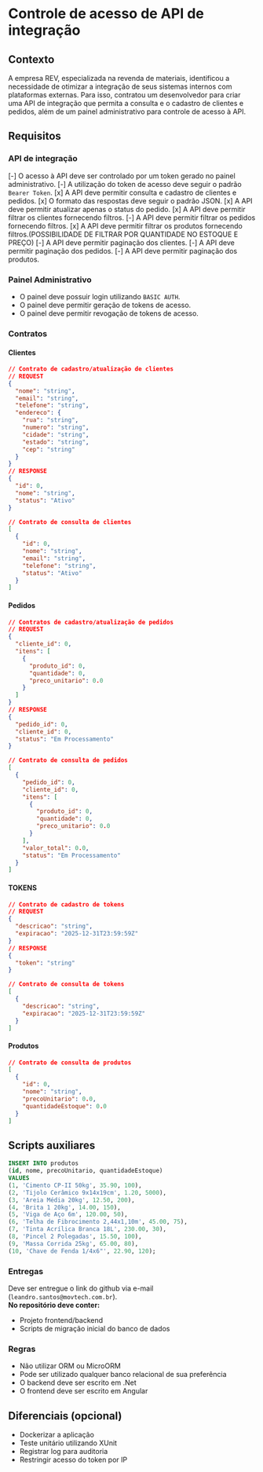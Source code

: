 # Controle de acesso de API de integração

## Contexto 
A empresa REV, especializada na revenda de materiais, identificou a necessidade de otimizar a integração de seus sistemas internos com plataformas externas. Para isso, contratou um desenvolvedor para criar uma API de integração que permita a consulta e o cadastro de clientes e pedidos, além de um painel administrativo para controle de acesso à API.

## Requisitos

### API de integração
[-] O acesso à API deve ser controlado por um token gerado no painel administrativo.
[-] A utilização do token de acesso deve seguir o padrão `Bearer Token`.
[x] A API deve permitir consulta e cadastro de clientes e pedidos.
[x] O formato das respostas deve seguir o padrão JSON.
[x] A API deve permitir atualizar apenas o status do pedido.
[x] A API deve permitir filtrar os clientes fornecendo filtros.
[-] A API deve permitir filtrar os pedidos fornecendo filtros.
[x] A API deve permitir filtrar os produtos fornecendo filtros.(POSSIBILIDADE DE FILTRAR POR QUANTIDADE NO ESTOQUE E PREÇO)
[-] A API deve permitir paginação dos clientes.
[-] A API deve permitir paginação dos pedidos.
[-] A API deve permitir paginação dos produtos.

### Painel Administrativo
- O painel deve possuir login utilizando `BASIC AUTH`.
- O painel deve permitir geração de tokens de acesso.
- O painel deve permitir revogação de tokens de acesso.

### Contratos
#### Clientes
``` json
// Contrato de cadastro/atualização de clientes
// REQUEST
{
  "nome": "string",
  "email": "string",
  "telefone": "string",
  "endereco": {
    "rua": "string",
    "numero": "string",
    "cidade": "string",
    "estado": "string",
    "cep": "string"
  }
}
// RESPONSE
{
  "id": 0,
  "nome": "string",
  "status": "Ativo"
}
```
``` json
// Contrato de consulta de clientes
[
  {
    "id": 0,
    "nome": "string",
    "email": "string",
    "telefone": "string",
    "status": "Ativo"
  }
]
```

#### Pedidos
``` json
// Contratos de cadastro/atualização de pedidos
// REQUEST
{
  "cliente_id": 0,
  "itens": [
    {
      "produto_id": 0,
      "quantidade": 0,
      "preco_unitario": 0.0
    }
  ]
}
// RESPONSE
{
  "pedido_id": 0,
  "cliente_id": 0,
  "status": "Em Processamento"
}
```
``` json
// Contrato de consulta de pedidos
[
  {
    "pedido_id": 0,
    "cliente_id": 0,
    "itens": [
      {
        "produto_id": 0,
        "quantidade": 0,
        "preco_unitario": 0.0
      }
    ],
    "valor_total": 0.0,
    "status": "Em Processamento"
  }
]
```
#### TOKENS
``` json
// Contrato de cadastro de tokens
// REQUEST
{
  "descricao": "string",
  "expiracao": "2025-12-31T23:59:59Z"
}
// RESPONSE
{
  "token": "string"
}
```
``` json
// Contrato de consulta de tokens
[
  {
    "descricao": "string",
    "expiracao": "2025-12-31T23:59:59Z"
  }
]
```
#### Produtos
``` json
// Contrato de consulta de produtos
[
  {
    "id": 0,
    "nome": "string",
    "precoUnitario": 0.0,
    "quantidadeEstoque": 0.0
  }
]
```

## Scripts auxiliares
``` sql
INSERT INTO produtos 
(id, nome, precoUnitario, quantidadeEstoque) 
VALUES
(1, 'Cimento CP-II 50kg', 35.90, 100),
(2, 'Tijolo Cerâmico 9x14x19cm', 1.20, 5000),
(3, 'Areia Média 20kg', 12.50, 200),
(4, 'Brita 1 20kg', 14.00, 150),
(5, 'Viga de Aço 6m', 120.00, 50),
(6, 'Telha de Fibrocimento 2,44x1,10m', 45.00, 75),
(7, 'Tinta Acrílica Branca 18L', 230.00, 30),
(8, 'Pincel 2 Polegadas', 15.50, 100),
(9, 'Massa Corrida 25kg', 65.00, 80),
(10, 'Chave de Fenda 1/4x6"', 22.90, 120);

```

### Entregas
Deve ser entregue o link do github via e-mail (`leandro.santos@movtech.com.br`).
<br>
**No repositório deve conter:**
- Projeto frontend/backend
- Scripts de migração inicial do banco de dados

### Regras
- Não utilizar ORM ou MicroORM
- Pode ser utilizado qualquer banco relacional de sua preferência
- O backend deve ser escrito em .Net
- O frontend deve ser escrito em Angular

## Diferenciais (opcional) 
- Dockerizar a aplicação
- Teste unitário utilizando XUnit
- Registrar log para auditoria
- Restringir acesso do token por IP